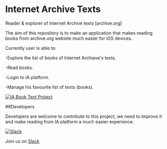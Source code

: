 # Internet Archive Texts
Reader &amp; explorer of Internet Archive texts [archive.org]

The aim of this repository is to make an application that makes reading books from archive.org website much easier for iOS devices.

Currently user is able to:

-Explore the list of books of Internet Archiave's texts.

-Read books.

-Login to IA platform.

-Manage his favourite list of texts (books).

<a href="http://makeagif.com/5Jb_ga" title="IA Book Text Project"><img src="http://i.makeagif.com/media/4-30-2016/5Jb_ga.gif" alt="IA Book Text Project"></a>

##Developers

Developers are welcome to contribute to this project, we need to improve it and make reading from IA platform a much easier experience.

[![Slack][slack-image]][slack-url]


Join us on [Slack](http://iatexts.slack.com)


[slack-image]: http://s13.postimg.org/ybwy92ktf/Slack.png
[slack-url]: http://iatexts.slack.com
